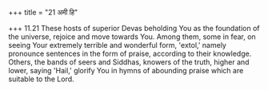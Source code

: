 +++
title = "21 अमी हि"

+++
11.21 These hosts of superior Devas beholding You as the foundation of
the universe, rejoice and move towards You. Among them, some in fear, on
seeing Your extremely terrible and wonderful form, 'extol,' namely
pronounce sentences in the form of praise, according to their knowledge.
Others, the bands of seers and Siddhas, knowers of the truth, higher and
lower, saying 'Hail,' glorify You in hymns of abounding praise which are
suitable to the Lord.
